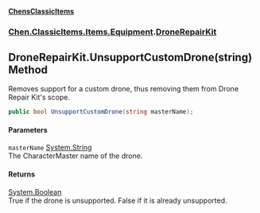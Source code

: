 #### [ChensClassicItems](index 'index')
### [Chen.ClassicItems.Items.Equipment](Chen_ClassicItems_Items_Equipment 'Chen.ClassicItems.Items.Equipment').[DroneRepairKit](Chen_ClassicItems_Items_Equipment_DroneRepairKit 'Chen.ClassicItems.Items.Equipment.DroneRepairKit')
## DroneRepairKit.UnsupportCustomDrone(string) Method
Removes support for a custom drone, thus removing them from Drone Repair Kit's scope.  
```csharp
public bool UnsupportCustomDrone(string masterName);
```
#### Parameters
<a name='Chen_ClassicItems_Items_Equipment_DroneRepairKit_UnsupportCustomDrone(string)_masterName'></a>
`masterName` [System.String](https://docs.microsoft.com/en-us/dotnet/api/System.String 'System.String')  
The CharacterMaster name of the drone.
  
#### Returns
[System.Boolean](https://docs.microsoft.com/en-us/dotnet/api/System.Boolean 'System.Boolean')  
True if the drone is unsupported. False if it is already unsupported.
